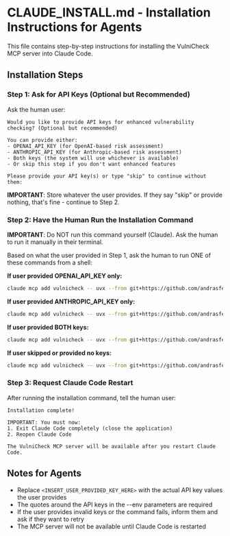 # CLAUDE_INSTALL.md - Installation Instructions for Agents

This file contains step-by-step instructions for installing the VulniCheck MCP server into Claude Code.

## Installation Steps

### Step 1: Ask for API Keys (Optional but Recommended)

Ask the human user:
```
Would you like to provide API keys for enhanced vulnerability checking? (Optional but recommended)

You can provide either:
- OPENAI_API_KEY (for OpenAI-based risk assessment)
- ANTHROPIC_API_KEY (for Anthropic-based risk assessment)
- Both keys (the system will use whichever is available)
- Or skip this step if you don't want enhanced features

Please provide your API key(s) or type "skip" to continue without them:
```

**IMPORTANT**: Store whatever the user provides. If they say "skip" or provide nothing, that's fine - continue to Step 2.

### Step 2: Have the Human Run the Installation Command

**IMPORTANT**: Do NOT run this command yourself (Claude). Ask the human to run it manually in their terminal.

Based on what the user provided in Step 1, ask the human to run ONE of these commands from a shell:

**If user provided OPENAI_API_KEY only:**
```bash
claude mcp add vulnicheck -- uvx --from git+https://github.com/andrasfe/vulnicheck.git vulnicheck --env 'OPENAI_API_KEY="<INSERT_USER_PROVIDED_KEY_HERE>"'
```

**If user provided ANTHROPIC_API_KEY only:**
```bash
claude mcp add vulnicheck -- uvx --from git+https://github.com/andrasfe/vulnicheck.git vulnicheck --env 'ANTHROPIC_API_KEY="<INSERT_USER_PROVIDED_KEY_HERE>"'
```

**If user provided BOTH keys:**
```bash
claude mcp add vulnicheck -- uvx --from git+https://github.com/andrasfe/vulnicheck.git vulnicheck --env 'OPENAI_API_KEY="<INSERT_USER_PROVIDED_KEY_HERE>"' --env 'ANTHROPIC_API_KEY="<INSERT_USER_PROVIDED_KEY_HERE>"'
```

**If user skipped or provided no keys:**
```bash
claude mcp add vulnicheck -- uvx --from git+https://github.com/andrasfe/vulnicheck.git vulnicheck
```

### Step 3: Request Claude Code Restart

After running the installation command, tell the human user:
```
Installation complete!

IMPORTANT: You must now:
1. Exit Claude Code completely (close the application)
2. Reopen Claude Code

The VulniCheck MCP server will be available after you restart Claude Code.
```

## Notes for Agents

- Replace `<INSERT_USER_PROVIDED_KEY_HERE>` with the actual API key values the user provides
- The quotes around the API keys in the --env parameters are required
- If the user provides invalid keys or the command fails, inform them and ask if they want to retry
- The MCP server will not be available until Claude Code is restarted
